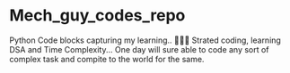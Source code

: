 # Mech_guy_codes_repo
Python Code blocks capturing my learning..
🎉🐱‍👓 Strated coding, learning DSA and Time Complexity...
One day will sure able to code any sort of complex task and compite to the world for the same.
